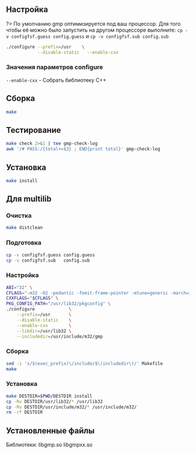 <package-info :package="package" showsbu2></package-info>

<script>
		new Vue({
		el: '#main',
		data: { package: {} },
		mounted: function () {
				this.getPackage('gmp');
		},
		methods: {
			getPackage: function(name) {
					getPackage(name)
					.then(response => this.package = response);
			},
		}
  })
</script>

## Настройка

?> По умолчанию gmp оптимизируется под ваш процессор. Для того чтобы её можно было запустить на другом процессоре выполните: `cp -v configfsf.guess config.guess` и `cp -v configfsf.sub config.sub`

```bash
./configure --prefix=/usr    \
            --disable-static   --enable-cxx  
```

### Значения параметров configure

`--enable-cxx` - Собрать библиотеку C++

## Сборка


```bash
make
```
## Тестирование

```bash
make check 2>&1 | tee gmp-check-log
awk '/# PASS:/{total+=$3} ; END{print total}' gmp-check-log
```

## Установка

```bash
make install
```
 
## Для multilib

### Очистка

```bash
make distclean
```

### Подготовка

```bash
cp -v configfsf.guess config.guess
cp -v configfsf.sub   config.sub
```

### Настройка

```bash
ABI="32" \
CFLAGS="-m32 -O2 -pedantic -fomit-frame-pointer -mtune=generic -march=i686" \
CXXFLAGS="$CFLAGS" \
PKG_CONFIG_PATH="/usr/lib32/pkgconfig" \
./configure             \
    --prefix=/usr       \
    --disable-static    \
    --enable-cxx        \
    --libdir=/usr/lib32 \
    --includedir=/usr/include/m32/gmp
```

### Сборка 

```bash
sed -i 's/$(exec_prefix)\/include/$\(includedir\)/' Makefile
make
```

### Установка

```bash
make DESTDIR=$PWD/DESTDIR install
cp -Rv DESTDIR/usr/lib32/* /usr/lib32
cp -Rv DESTDIR/usr/include/m32/* /usr/include/m32/
rm -rf DESTDIR
```

## Установленные файлы

Библиотеки: libgmp.so libgmpxx.so
